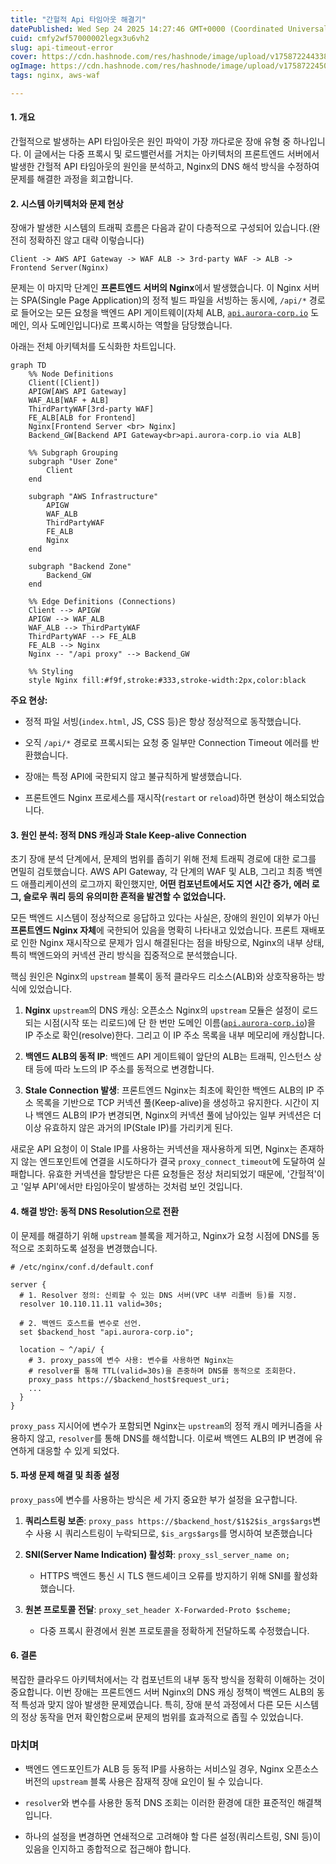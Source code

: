 ```yaml
---
title: "간헐적 Api 타임아웃 해결기"
datePublished: Wed Sep 24 2025 14:27:46 GMT+0000 (Coordinated Universal Time)
cuid: cmfy2wf57000002legx3u6vh2
slug: api-timeout-error
cover: https://cdn.hashnode.com/res/hashnode/image/upload/v1758722443388/17d1d4a5-ca6e-4af9-9c41-a3d3ca8011ab.png
ogImage: https://cdn.hashnode.com/res/hashnode/image/upload/v1758722450009/aa0d3ba4-6f37-4ff5-9bc6-263f1dcfdc6c.png
tags: nginx, aws-waf

---
```


#### **1\. 개요**

간헐적으로 발생하는 API 타임아웃은 원인 파악이 가장 까다로운 장애 유형 중 하나입니다. 이 글에서는 다중 프록시 및 로드밸런서를 거치는 아키텍처의 프론트엔드 서버에서 발생한 간헐적 API 타임아웃의 원인을 분석하고, Nginx의 DNS 해석 방식을 수정하여 문제를 해결한 과정을 회고합니다.

#### **2\. 시스템 아키텍처와 문제 현상**

장애가 발생한 시스템의 트래픽 흐름은 다음과 같이 다층적으로 구성되어 있습니다.(완전히 정확하진 않고 대략 이렇습니다)

`Client -> AWS API Gateway -> WAF ALB -> 3rd-party WAF -> ALB -> Frontend Server(Nginx)`

문제는 이 마지막 단계인 **프론트엔드 서버의 Nginx**에서 발생했습니다. 이 Nginx 서버는 SPA(Single Page Application)의 정적 빌드 파일을 서빙하는 동시에, `/api/*` 경로로 들어오는 모든 요청을 백엔드 API 게이트웨이(자체 ALB, [`api.aurora-corp.io`](http://api.aurora-corp.io) 도메인, 의사 도메인입니다)로 프록시하는 역할을 담당했습니다.

아래는 전체 아키텍처를 도식화한 차트입니다.

```mermaid
graph TD
    %% Node Definitions
    Client([Client])
    APIGW[AWS API Gateway]
    WAF_ALB[WAF + ALB]
    ThirdPartyWAF[3rd-party WAF]
    FE_ALB[ALB for Frontend]
    Nginx[Frontend Server <br> Nginx]
    Backend_GW[Backend API Gateway<br>api.aurora-corp.io via ALB]

    %% Subgraph Grouping
    subgraph "User Zone"
        Client
    end

    subgraph "AWS Infrastructure"
        APIGW
        WAF_ALB
        ThirdPartyWAF
        FE_ALB
        Nginx
    end

    subgraph "Backend Zone"
        Backend_GW
    end

    %% Edge Definitions (Connections)
    Client --> APIGW
    APIGW --> WAF_ALB
    WAF_ALB --> ThirdPartyWAF
    ThirdPartyWAF --> FE_ALB
    FE_ALB --> Nginx
    Nginx -- "/api proxy" --> Backend_GW

    %% Styling
    style Nginx fill:#f9f,stroke:#333,stroke-width:2px,color:black
```

**주요 현상:**

* 정적 파일 서빙(`index.html`, JS, CSS 등)은 항상 정상적으로 동작했습니다.
    
* 오직 `/api/*` 경로로 프록시되는 요청 중 일부만 Connection Timeout 에러를 반환했습니다.
    
* 장애는 특정 API에 국한되지 않고 불규칙하게 발생했습니다.
    
* 프론트엔드 Nginx 프로세스를 재시작(`restart` or `reload`)하면 현상이 해소되었습니다.
    

#### **3\. 원인 분석: 정적 DNS 캐싱과 Stale Keep-alive Connection**

초기 장애 분석 단계에서, 문제의 범위를 좁히기 위해 전체 트래픽 경로에 대한 로그를 면밀히 검토했습니다. AWS API Gateway, 각 단계의 WAF 및 ALB, 그리고 최종 백엔드 애플리케이션의 로그까지 확인했지만, **어떤 컴포넌트에서도 지연 시간 증가, 에러 로그, 슬로우 쿼리 등의 유의미한 흔적을 발견할 수 없었습니다.**

모든 백엔드 시스템이 정상적으로 응답하고 있다는 사실은, 장애의 원인이 외부가 아닌 **프론트엔드 Nginx 자체**에 국한되어 있음을 명확히 나타내고 있었습니다. 프론트 재배포로 인한 Nginx 재시작으로 문제가 임시 해결된다는 점을 바탕으로, Nginx의 내부 상태, 특히 백엔드와의 커넥션 관리 방식을 집중적으로 분석했습니다.

핵심 원인은 Nginx의 `upstream` 블록이 동적 클라우드 리소스(ALB)와 상호작용하는 방식에 있었습니다.

1. **Nginx** `upstream`의 DNS 캐싱: 오픈소스 Nginx의 `upstream` 모듈은 설정이 로드되는 시점(시작 또는 리로드)에 단 한 번만 도메인 이름([`api.aurora-corp.io`](http://api.aurora-corp.io))을 IP 주소로 확인(resolve)한다. 그리고 이 IP 주소 목록을 내부 메모리에 캐싱합니다.
    
2. **백엔드 ALB의 동적 IP**: 백엔드 API 게이트웨이 앞단의 ALB는 트래픽, 인스턴스 상태 등에 따라 노드의 IP 주소를 동적으로 변경합니다.
    
3. **Stale Connection 발생**: 프론트엔드 Nginx는 최초에 확인한 백엔드 ALB의 IP 주소 목록을 기반으로 TCP 커넥션 풀(Keep-alive)을 생성하고 유지한다. 시간이 지나 백엔드 ALB의 IP가 변경되면, Nginx의 커넥션 풀에 남아있는 일부 커넥션은 더 이상 유효하지 않은 과거의 IP(Stale IP)를 가리키게 된다.
    

새로운 API 요청이 이 Stale IP를 사용하는 커넥션을 재사용하게 되면, Nginx는 존재하지 않는 엔드포인트에 연결을 시도하다가 결국 `proxy_connect_timeout`에 도달하여 실패합니다. 유효한 커넥션을 할당받은 다른 요청들은 정상 처리되었기 때문에, '간헐적'이고 '일부 API'에서만 타임아웃이 발생하는 것처럼 보인 것입니다.

#### **4\. 해결 방안: 동적 DNS Resolution으로 전환**

이 문제를 해결하기 위해 `upstream` 블록을 제거하고, Nginx가 요청 시점에 DNS를 동적으로 조회하도록 설정을 변경했습니다.

```nginx
# /etc/nginx/conf.d/default.conf

server {
  # 1. Resolver 정의: 신뢰할 수 있는 DNS 서버(VPC 내부 리졸버 등)를 지정.
  resolver 10.110.11.11 valid=30s;

  # 2. 백엔드 호스트를 변수로 선언.
  set $backend_host "api.aurora-corp.io";

  location ~ ^/api/ {
    # 3. proxy_pass에 변수 사용: 변수를 사용하면 Nginx는
    # resolver를 통해 TTL(valid=30s)을 존중하며 DNS를 동적으로 조회한다.
    proxy_pass https://$backend_host$request_uri;
    ...
  }
}
```

`proxy_pass` 지시어에 변수가 포함되면 Nginx는 `upstream`의 정적 캐시 메커니즘을 사용하지 않고, `resolver`를 통해 DNS를 해석합니다. 이로써 백엔드 ALB의 IP 변경에 유연하게 대응할 수 있게 되었다.

#### **5\. 파생 문제 해결 및 최종 설정**

`proxy_pass`에 변수를 사용하는 방식은 세 가지 중요한 부가 설정을 요구합니다.

1. **쿼리스트링 보존**: `proxy_pass https://$backend_host/$1$2$is_args$args`변수 사용 시 쿼리스트링이 누락되므로, `$is_args$args`를 명시하여 보존했습니다
    
2. **SNI(Server Name Indication) 활성화**: `proxy_ssl_server_name on;`
    
    * HTTPS 백엔드 통신 시 TLS 핸드셰이크 오류를 방지하기 위해 SNI를 활성화했습니다.
        
3. **원본 프로토콜 전달**: `proxy_set_header X-Forwarded-Proto $scheme;`
    
    * 다중 프록시 환경에서 원본 프로토콜을 정확하게 전달하도록 수정했습니다.
        

#### **6\. 결론**

복잡한 클라우드 아키텍처에서는 각 컴포넌트의 내부 동작 방식을 정확히 이해하는 것이 중요합니다. 이번 장애는 프론트엔드 서버 Nginx의 DNS 캐싱 정책이 백엔드 ALB의 동적 특성과 맞지 않아 발생한 문제였습니다. 특히, 장애 분석 과정에서 다른 모든 시스템의 정상 동작을 먼저 확인함으로써 문제의 범위를 효과적으로 좁힐 수 있었습니다.

### **마치며**

* 백엔드 엔드포인트가 ALB 등 동적 IP를 사용하는 서비스일 경우, Nginx 오픈소스 버전의 `upstream` 블록 사용은 잠재적 장애 요인이 될 수 있습니다.
    
* `resolver`와 변수를 사용한 동적 DNS 조회는 이러한 환경에 대한 표준적인 해결책입니다.
    
* 하나의 설정을 변경하면 연쇄적으로 고려해야 할 다른 설정(쿼리스트링, SNI 등)이 있음을 인지하고 종합적으로 접근해야 합니다.
